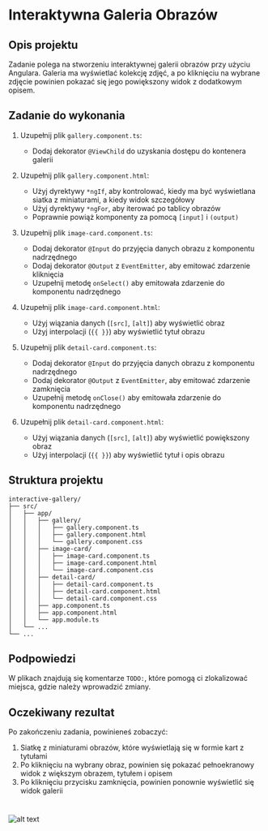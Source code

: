 # Interaktywna Galeria Obrazów

## Opis projektu

Zadanie polega na stworzeniu interaktywnej galerii obrazów przy użyciu Angulara. Galeria ma wyświetlać kolekcję zdjęć, a po kliknięciu na wybrane zdjęcie powinien pokazać się jego powiększony widok z dodatkowym opisem.

## Zadanie do wykonania

1. Uzupełnij plik `gallery.component.ts`:

   - Dodaj dekorator `@ViewChild` do uzyskania dostępu do kontenera galerii

2. Uzupełnij plik `gallery.component.html`:

   - Użyj dyrektywy `*ngIf`, aby kontrolować, kiedy ma być wyświetlana siatka z miniaturami, a kiedy widok szczegółowy
   - Użyj dyrektywy `*ngFor`, aby iterować po tablicy obrazów
   - Poprawnie powiąż komponenty za pomocą `[input]` i `(output)`

3. Uzupełnij plik `image-card.component.ts`:

   - Dodaj dekorator `@Input` do przyjęcia danych obrazu z komponentu nadrzędnego
   - Dodaj dekorator `@Output` z `EventEmitter`, aby emitować zdarzenie kliknięcia
   - Uzupełnij metodę `onSelect()` aby emitowała zdarzenie do komponentu nadrzędnego

4. Uzupełnij plik `image-card.component.html`:

   - Użyj wiązania danych (`[src]`, `[alt]`) aby wyświetlić obraz
   - Użyj interpolacji (`{{ }}`) aby wyświetlić tytuł obrazu

5. Uzupełnij plik `detail-card.component.ts`:

   - Dodaj dekorator `@Input` do przyjęcia danych obrazu z komponentu nadrzędnego
   - Dodaj dekorator `@Output` z `EventEmitter`, aby emitować zdarzenie zamknięcia
   - Uzupełnij metodę `onClose()` aby emitowała zdarzenie do komponentu nadrzędnego

6. Uzupełnij plik `detail-card.component.html`:
   - Użyj wiązania danych (`[src]`, `[alt]`) aby wyświetlić powiększony obraz
   - Użyj interpolacji (`{{ }}`) aby wyświetlić tytuł i opis obrazu

## Struktura projektu

```
interactive-gallery/
├── src/
│   ├── app/
│   │   ├── gallery/
│   │   │   ├── gallery.component.ts
│   │   │   ├── gallery.component.html
│   │   │   └── gallery.component.css
│   │   ├── image-card/
│   │   │   ├── image-card.component.ts
│   │   │   ├── image-card.component.html
│   │   │   └── image-card.component.css
│   │   ├── detail-card/
│   │   │   ├── detail-card.component.ts
│   │   │   ├── detail-card.component.html
│   │   │   └── detail-card.component.css
│   │   ├── app.component.ts
│   │   ├── app.component.html
│   │   └── app.module.ts
│   └── ...
└── ...
```

## Podpowiedzi

W plikach znajdują się komentarze `TODO:`, które pomogą ci zlokalizować miejsca, gdzie należy wprowadzić zmiany.

## Oczekiwany rezultat

Po zakończeniu zadania, powinieneś zobaczyć:

1. Siatkę z miniaturami obrazów, które wyświetlają się w formie kart z tytułami
2. Po kliknięciu na wybrany obraz, powinien się pokazać pełnoekranowy widok z większym obrazem, tytułem i opisem
3. Po kliknięciu przycisku zamknięcia, powinien ponownie wyświetlić się widok galerii

#

![alt text](https://i.imgur.com/JPMUFCz.png)
